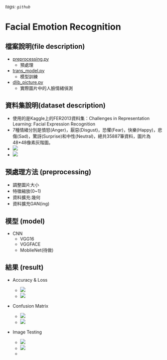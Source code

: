 ###### tags: `github`
# Facial Emotion Recognition
## 檔案說明(file description)
* [preprocessing.py](https://github.com/cuta8451/FER/blob/master/preprocessing.py) 
    * 預處理
* [trans_model.py](https://github.com/cuta8451/FER/blob/master/trans_model.py)
    * 模型訓練
* [dlib_picture.py](https://github.com/cuta8451/FER/blob/master/dlib_picture.py)
    * 實際圖片中的人臉情緒偵測

## 資料集說明(dataset description)
* 使用的是Kaggle上的FER2013資料集：Challenges in Representation Learning: Facial Expression Recognition
* 7種情緒分別是憤怒(Anger)，厭惡(Disgust)，恐懼(Fear)，快樂(Happy)，悲傷(Sad)，驚訝(Surprise)和中性(Neutral)，總共35887筆資料，圖片為48*48像素灰階圖。
* ![](https://i.imgur.com/SvnZAEE.png)
* ![](https://i.imgur.com/ePqq4Cm.png)

## 預處理方法 (preprocessing)
* 調整圖片大小
* 特徵縮放(0~1)
* 資料擴充:幾何
* 資料擴充GAN(ing)
## 模型 (model)
* CNN
    * VGG16
    * VGGFACE
    * MoblieNet(待做)
## 結果 (result)

* Accuracy & Loss
    * ![](https://i.imgur.com/6X5MJQ5.png)
    * ![](https://i.imgur.com/GodCBbP.png)

* Confusion Matrix
    * ![](https://i.imgur.com/VyQVZie.png)
    * ![](https://i.imgur.com/9b0NQhb.png)

* Image Testing
    * ![](https://i.imgur.com/7ZDdCyv.png)
    * ![](https://i.imgur.com/Yjib91r.png)
    * 



